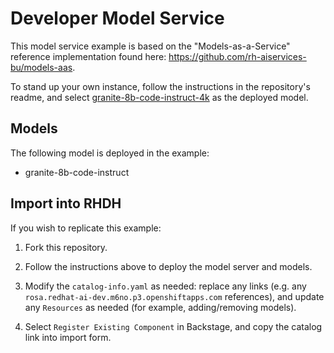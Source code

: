 # Developer Model Service

This model service example is based on the "Models-as-a-Service" reference implementation found here: https://github.com/rh-aiservices-bu/models-aas.

To stand up your own instance, follow the instructions in the repository's readme, and select [granite-8b-code-instruct-4k](https://huggingface.co/ibm-granite/granite-8b-code-instruct-4k) as the deployed model.

## Models

The following model is deployed in the example:

- granite-8b-code-instruct

## Import into RHDH

If you wish to replicate this example:

1) Fork this repository.

2) Follow the instructions above to deploy the model server and models.

3) Modify the `catalog-info.yaml` as needed: replace any links (e.g. any `rosa.redhat-ai-dev.m6no.p3.openshiftapps.com` references), and update any `Resources` as needed (for example, adding/removing models).

4) Select `Register Existing Component` in Backstage, and copy the catalog link into import form.
